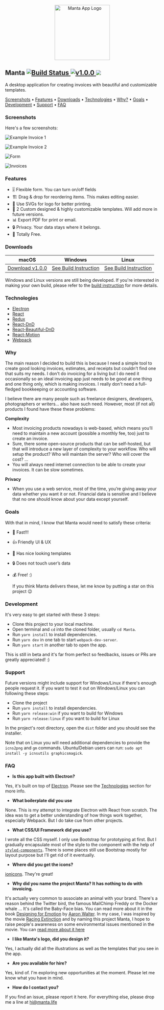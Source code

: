 <p align="center">
  <img src="https://d26dzxoao6i3hh.cloudfront.net/items/0M0W110L142j0t2H0W2X/manta-logo.svg" alt="Manta App Logo" width="180" height="auto"/>
</p>

<h2>
  Manta
  <a href="https://travis-ci.org/hql287/Manta">
    <img src="https://travis-ci.org/hql287/Manta.svg?branch=dev" alt="Build Status">
  </a>
  <a href="https://github.com/hql287/Manta/releases">
    <img src="https://img.shields.io/badge/version-1.0.0-green.svg" alt="v1.0.0">
  </a>
  <a href="./LICENSE.md">
    <img src="https://img.shields.io/badge/license-CC0-blue.svg">
  </a>
</h2>

A desktop application for creating invoices with beautiful and customizable templates.

<a href="#screenshots">Screenshots</a> •
<a href="#features">Features</a> •
<a href="#downloads">Downloads</a> •
<a href="#technologies">Technologies</a> •
<a href="#why">Why?</a> •
<a href="#goals">Goals</a> •
<a href="#development">Development</a> •
<a href="#support">Support</a> •
<a href="#faq">FAQ</a>

### Screenshots

Here's a few screenshots:

![Example Invoice 1](https://d26dzxoao6i3hh.cloudfront.net/items/302k0o2c3i2O2K0q2w1i/example1.jpg?v=93291970)

![Example Invoice 2](https://d26dzxoao6i3hh.cloudfront.net/items/2c0L2f1d3H0J1m0x291c/example2.jpg?v=329619d0)

![Form](https://d26dzxoao6i3hh.cloudfront.net/items/04302b2f0w2t321B1f26/formScreenshot.jpg?v=da6fa66b)

![Invoices](https://d26dzxoao6i3hh.cloudfront.net/items/1u0O110V1R0V3W3f1a1k/screenshots3.jpg?v=8a5b5487)

### Features
* 🎚 Flexible form. You can turn on/off fields
* 🏗 Drag & drop for reordering items. This makes editing easier.
* 📐 Use SVGs for logo for better printing.
* 🎨 2 Custom designed & highly customizable templates. Will add more in future versions.
* 📊 Export PDF for print or email.
* 🔒 Privacy. Your data stays where it belongs.
* 💯 Totally Free.

### Downloads

macOS | Windows | Linux
-----------------| ---| ---|
<a href='https://github.com/hql287/Manta/releases/download/v1.0.0/Manta-1.0.0.dmg'>Download v1.0.0</a> | <a href="#support">See Build Instruction</a> | <a href="#support">See Build Instruction</a> |

Windows and Linux versions are still being developed. If you're interested in making your own build, please refer to the [build instruction](#support) for more details.

### Technologies
* [Electron](https://github.com/electron/electron)
* [React](https://github.com/facebook/react)
* [Redux](https://github.com/reactjs/redux)
* [React-DnD](https://github.com/react-dnd/react-dnd)
* [React-Beautiful-DnD](https://github.com/atlassian/react-beautiful-dnd)
* [React-Motion](https://github.com/chenglou/react-motion)
* [Webpack](https://github.com/webpack/webpack)


### Why
The main reason I decided to build this is because I need a simple tool to create good looking invoices, estimates, and receipts but couldn't find one  that suits my needs. I don't do invoicing for a living but I do need it occasionally so an ideal invoicing app just needs to be good at one thing and one thing only, which is making invoices. I really don't need a full-fledged bookkeeping or accounting software.

I believe there are many people such as freelance designers, developers, photographers or writers... also have such need. However, most (if not all) products I found have these these problems:

**Complexity**

* Most invoicing products nowadays is web-based, which means you’ll need to maintain a new account (possible a monthly fee, too) just to create an invoice.
* Sure, there some open-source products that can be self-hosted, but that will introduce a new layer of complexity to your workflow. Who will setup the product? Who will maintain the server? Who will cover the cost? ...
* You will always need internet connection to be able to create your invoices. It can be slow sometimes.

**Privacy**

* When you use a web service, most of the time, you’re giving away your data whether you want it or not. Financial data is sensitive and I believe that no one should know about your data except yourself.


### Goals
With that in mind, I know that Manta would need to satisfy these criteria:

* 🚀 Fast!!!
* 👍 Friendly UI & UX
* 🎉 Has nice looking templates
* 🔒 Does not touch user’s data
* 💰 Free! :)

  If you think Manta delivers these, let me know by putting a star on this project 😉

### Development

It's very easy to get started with these 3 steps:

* Clone this project to your local machine.
* Open terminal and `cd` into the cloned folder, usually `cd Manta`.
* Run `yarn install` to install dependencies.
* Run `yarn dev` in one tab to start `webpack-dev-server`.
* Run `yarn start` in another tab to open the app.

This is still in beta and it's far from perfect so feedbacks, issues or PRs are greatly appreciated! :)

### Support

Future versions might include support for Windows/Linux if there's enough people request it. If you want to test it out on Windows/Linux you can following these steps:

* Clone the project
* Run `yarn install` to install dependencies.
* Run `yarn release:win` if you want to build for Windows
* Run `yarn release:linux` if you want to build for Linux

In the project's root directory, open the `dist` folder and you should see the installer.

Note that on Linux you will need additional dependencies to provide the `icns2png` and `gm` commands.
Ubuntu/Debian users can run: `sudo apt install -y icnsutils graphicsmagick`.


### FAQ

* **Is this app built with Electron?**

Yes, it's built on top of [Electron](#). Please see the [Technologies](#technologies) section for more info.

* **What boilerplate did you use**

None. This is my attempt to integrate Electron with React from scratch. The idea was to get a better understanding of how things work together, especially Webpack.
But I do take cue from other projects.

* **What CSS/UI Framework did you use?**

I wrote all the CSS myself. I only use Bootstrap for prototyping at first. But I gradually encapsulate most of the style to the component with the help of [`styled-components`](https://www.styled-components.com/). There is some places still use Bootstrap mostly for layout purpose but I'll get rid of it eventually.

* **Where did you get the icons?**

[ionicons](http://ionicons.com/). They're great!

* **Why did you name the project Manta? It has nothing to do with invoicing.**

It's actually very common to associate an animal with your brand. There's a reason behind the Twitter bird, the famous MailChimp Freddy or the Docker whale ... It's called the Baby-Face bias. You can read more about it in the book [Designing for Emotion](https://abookapart.com/products/designing-for-emotion) by [Aaron Walter](http://aarronwalter.com/).
In my case, I was inspired by the movie [Racing Extinction](http://racingextinction.com/) and by naming this project Manta, I hope to raise people's awareness on some environmental issues mentioned in the movie. You can [read more about it here](https://manta.life/about)

* **I like Manta's logo, did you design it?**

Yes, I actually did all the illustrations as well as the templates that you see in the app.

* **Are you available for hire?**

Yes, kind of. I'm exploring new opportunities at the moment. Please let me know what you have in mind.

* **How do I contact you?**

If you find an issue, please report it here. For everything else, please drop me a line at hi@manta.life





